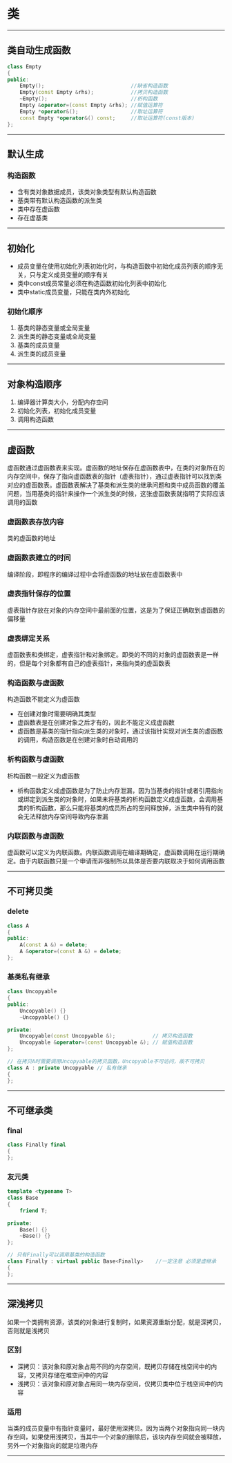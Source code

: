 # 类

---

## 类自动生成函数

``` cpp
class Empty
{
public:
    Empty();                            //缺省构造函数
    Empty(const Empty &rhs);            //拷贝构造函数
    ~Empty();                           //析构函数
    Empty &operator=(const Empty &rhs); //赋值运算符
    Empty *operator&();                 //取址运算符
    const Empty *operator&() const;     //取址运算符(const版本)
};
```

---

## 默认生成

### 构造函数

- 含有类对象数据成员，该类对象类型有默认构造函数
- 基类带有默认构造函数的派生类
- 类中存在虚函数
- 存在虚基类

---

## 初始化

- 成员变量在使用初始化列表初始化时，与构造函数中初始化成员列表的顺序无关，只与定义成员变量的顺序有关
- 类中const成员常量必须在构造函数初始化列表中初始化
- 类中static成员变量，只能在类内外初始化

### 初始化顺序

1. 基类的静态变量或全局变量
2. 派生类的静态变量或全局变量
3. 基类的成员变量
4. 派生类的成员变量

---

## 对象构造顺序

1. 编译器计算类大小，分配内存空间
2. 初始化列表，初始化成员变量
3. 调用构造函数

---

## 虚函数

虚函数通过虚函数表来实现。虚函数的地址保存在虚函数表中，在类的对象所在的内存空间中，保存了指向虚函数表的指针（虚表指针），通过虚表指针可以找到类对应的虚函数表。虚函数表解决了基类和派生类的继承问题和类中成员函数的覆盖问题，当用基类的指针来操作一个派生类的时候，这张虚函数表就指明了实际应该调用的函数

### 虚函数表存放内容

类的虚函数的地址

### 虚函数表建立的时间

编译阶段，即程序的编译过程中会将虚函数的地址放在虚函数表中

### 虚表指针保存的位置

虚表指针存放在对象的内存空间中最前面的位置，这是为了保证正确取到虚函数的偏移量

### 虚表绑定关系

虚函数表和类绑定，虚表指针和对象绑定。即类的不同的对象的虚函数表是一样的，但是每个对象都有自己的虚表指针，来指向类的虚函数表

### 构造函数与虚函数

构造函数不能定义为虚函数

- 在创建对象时需要明确其类型
- 虚函数表是在创建对象之后才有的，因此不能定义成虚函数
- 虚函数是基类的指针指向派生类的对象时，通过该指针实现对派生类的虚函数的调用，构造函数是在创建对象时自动调用的

### 析构函数与虚函数

析构函数一般定义为虚函数

- 析构函数定义成虚函数是为了防止内存泄漏，因为当基类的指针或者引用指向或绑定到派生类的对象时，如果未将基类的析构函数定义成虚函数，会调用基类的析构函数，那么只能将基类的成员所占的空间释放掉，派生类中特有的就会无法释放内存空间导致内存泄漏

### 内联函数与虚函数

虚函数可以定义为内联函数。内联函数调用在编译期确定，虚函数调用在运行期确定。由于内联函数只是一个申请而非强制所以具体是否要内联取决于如何调用函数

---

## 不可拷贝类

### delete

``` cpp
class A
{
public:
    A(const A &) = delete;
    A &operator=(const A &) = delete;
};
```

### 基类私有继承

``` cpp
class Uncopyable
{
public:
    Uncopyable() {}
    ~Uncopyable() {}

private:
    Uncopyable(const Uncopyable &);            // 拷贝构造函数
    Uncopyable &operator=(const Uncopyable &); // 赋值构造函数
};

// 在拷贝A时需要调用Uncopyable的拷贝函数，Uncopyable不可访问，故不可拷贝
class A : private Uncopyable // 私有继承
{
};

```

---

## 不可继承类

### final

``` cpp
class Finally final
{
};
```

### 友元类

``` cpp
template <typename T>
class Base
{
    friend T;

private:
    Base() {}
    ~Base() {}
};

// 只有Finally可以调用基类的构造函数
class Finally : virtual public Base<Finally>    //一定注意 必须是虚继承
{
};

```

---

## 深浅拷贝

如果一个类拥有资源，该类的对象进行复制时，如果资源重新分配，就是深拷贝，否则就是浅拷贝

### 区别

- 深拷贝：该对象和原对象占用不同的内存空间，既拷贝存储在栈空间中的内容，又拷贝存储在堆空间中的内容
- 浅拷贝：该对象和原对象占用同一块内存空间，仅拷贝类中位于栈空间中的内容

### 适用

当类的成员变量中有指针变量时，最好使用深拷贝。因为当两个对象指向同一块内存空间，如果使用浅拷贝，当其中一个对象的删除后，该块内存空间就会被释放，另外一个对象指向的就是垃圾内存

---
